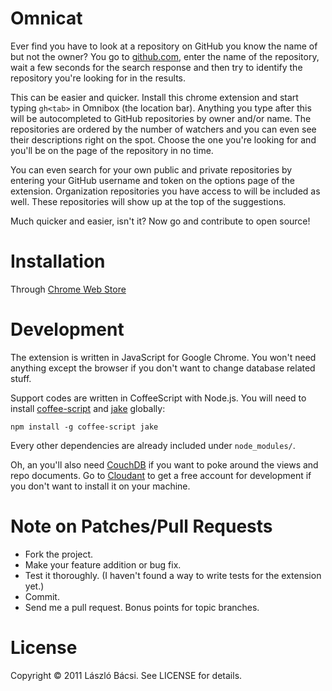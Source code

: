 # Omnicat

Ever find you have to look at a repository on GitHub you know the name
of but not the owner? You go to [github.com](https://github.com), enter
the name of the repository, wait a few seconds for the search response
and then try to identify the repository you're looking for in the
results.

This can be easier and quicker. Install this chrome extension and start
typing `gh<tab>` in Omnibox (the location bar). Anything you type after
this will be autocompleted to GitHub repositories by owner and/or name.
The repositories are ordered by the number of watchers and you can even
see their descriptions right on the spot. Choose the one you're looking
for and you'll be on the page of the repository in no time.

You can even search for your own public and private repositories by
entering your GitHub username and token on the options page of the
extension. Organization repositories you have access to will be included
as well. These repositories will show up at the top of the suggestions.

Much quicker and easier, isn't it? Now go and contribute to open source!

# Installation

Through [Chrome Web Store](https://chrome.google.com/webstore/developer/detail/hljoheoboihichiahhbkahljbbbjpigg)

# Development

The extension is written in JavaScript for Google Chrome. You won't need
anything except the browser if you don't want to change database related
stuff.

Support codes are written in CoffeeScript with Node.js. You will need to
install [coffee-script](https://github.com/jashkenas/coffee-script) and
[jake](https://github.com/mde/node-jake) globally:

```
npm install -g coffee-script jake
```

Every other dependencies are already included under `node_modules/`.

Oh, an you'll also need [CouchDB](http://couchdb.apache.org/) if you want
to poke around the views and repo documents. Go to [Cloudant](https://cloudant.com/)
to get a free account for development if you don't want to install it on
your machine.

# Note on Patches/Pull Requests

* Fork the project.
* Make your feature addition or bug fix.
* Test it thoroughly. (I haven't found a way to write tests for the
  extension yet.)
* Commit.
* Send me a pull request. Bonus points for topic branches.

# License

Copyright © 2011 László Bácsi. See LICENSE for details.
